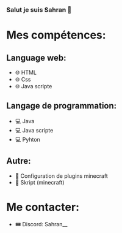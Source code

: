 ### Salut je suis Sahran 👋

# Mes compétences:

## Language web:
- 🌐 HTML
- 🌐 Css
- 🌐 Java scripte
## Langage de programmation:
- 💻 Java
- 💻 Java scripte
- 💻 Pyhton
## Autre:
- 🎈 Configuration de plugins minecraft
- 🎈 Skript (minecraft)

# Me contacter:
- 🎟 Discord: Sahran__
